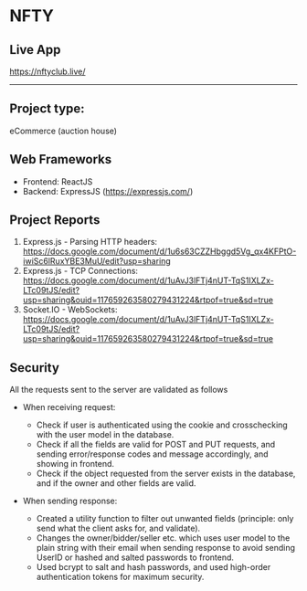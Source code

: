 # NFTY

## Live App
https://nftyclub.live/
<hr/>

## Project type: 
eCommerce (auction house)

## Web Frameworks
- Frontend: ReactJS
- Backend: ExpressJS (https://expressjs.com/)

## Project Reports
1. Express.js - Parsing HTTP headers: https://docs.google.com/document/d/1u6s63CZZHbggd5Vg_qx4KFPtO-iwiSc6lRuxYBE3MuU/edit?usp=sharing
2. Express.js - TCP Connections: https://docs.google.com/document/d/1uAvJ3lFTj4nUT-TqS1IXLZx-LTc09tJS/edit?usp=sharing&ouid=117659263580279431224&rtpof=true&sd=true
3. Socket.IO - WebSockets: https://docs.google.com/document/d/1uAvJ3lFTj4nUT-TqS1IXLZx-LTc09tJS/edit?usp=sharing&ouid=117659263580279431224&rtpof=true&sd=true

## Security
All the requests sent to the server are validated as follows

- When receiving request:
  - Check if user is authenticated using the cookie and crosschecking with the user model in the database.
  - Check if all the fields are valid for POST and PUT requests, and sending error/response codes and message accordingly, and showing in frontend.
  - Check if the object requested from the server exists in the database, and if the owner and other fields are valid.
  
- When sending response:
  - Created a utility function to filter out unwanted fields (principle: only send what the client asks for, and validate).
  - Changes the owner/bidder/seller etc. which uses user model to the plain string with their email when sending response to avoid sending UserID or hashed and salted passwords to frontend.
  - Used bcrypt to salt and hash passwords, and used high-order authentication tokens for maximum security.

